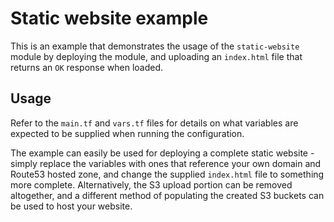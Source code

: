 # Static website example

This is an example that demonstrates the usage of the `static-website` module by deploying the module, and uploading
an `index.html` file that returns an `OK` response when loaded.

## Usage

Refer to the `main.tf` and `vars.tf` files for details on what variables are expected to be supplied when running the
configuration. 

The example can easily be used for deploying a complete static website - simply replace the variables with ones that
reference your own domain and Route53 hosted zone, and change the supplied `index.html` file to something more complete.
Alternatively, the S3 upload portion can be removed altogether, and a different method of populating the created S3
buckets can be used to host your website.